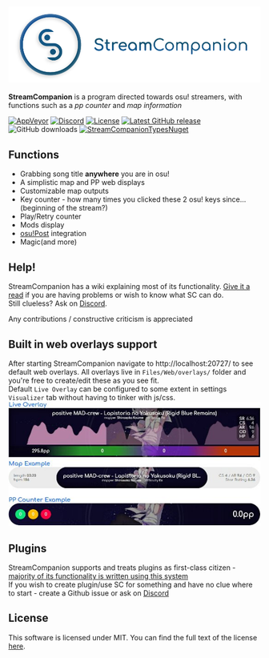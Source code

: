 ### ![StreamCompanion](images/logo.png)
 **StreamCompanion** is a program directed towards osu! streamers, with functions such as a *pp counter* and *map information*  
 
[![AppVeyor](https://img.shields.io/appveyor/build/Piotrekol/StreamCompanion/master)](https://ci.appveyor.com/project/Piotrekol/streamcompanion)
[![Discord](https://img.shields.io/discord/452057328532062219?label=Discord)][discord]
[![License](https://img.shields.io/github/license/Piotrekol/StreamCompanion)][license]
[![Latest GitHub release](https://img.shields.io/github/v/release/Piotrekol/StreamCompanion)](https://github.com/Piotrekol/StreamCompanion/releases/latest)
![GitHub downloads](https://img.shields.io/github/downloads/Piotrekol/StreamCompanion/total)
[![StreamCompanionTypesNuget](https://img.shields.io/nuget/v/streamCompanionTypes?label=StreamCompanionTypes)](https://github.com/Piotrekol/StreamCompanionTypes)

## Functions 
  - Grabbing song title **anywhere** you are in osu!  
  - A simplistic map and PP web displays
  - Customizable map outputs
  - Key counter - how many times you clicked these 2 osu! keys since...(beginning of the stream?)
  - Play/Retry counter
  - Mods display
  - [osu!Post][osuPost] integration
  - Magic(and more)

## Help!
StreamCompanion has a wiki explaining most of its functionality. [Give it a read][wiki] if you are having problems or wish to know what SC can do.  
Still clueless? Ask on [Discord][discord].

Any contributions / constructive criticism is appreciated 

## Built in web overlays support
After starting StreamCompanion navigate to http://localhost:20727/ to see default web overlays. All overlays live in `Files/Web/overlays/` folder and you're free to create/edit these as you see fit.  
Default `Live Overlay` can be configured to some extent in settings `Visualizer` tab without having to tinker with js/css.  
![WebOverlayPreview](images/webOverlay.jpg)

## Plugins
StreamCompanion supports and treats plugins as first-class citizen - [majority of its functionality is written using this system](./plugins)  
If you wish to create plugin/use SC for something and have no clue where to start - create a Github issue or ask on [Discord][discord]

## License
This software is licensed under MIT. You can find the full text of the license [here][license].

   [license]: <https://github.com/Piotrekol/StreamCompanion/blob/master/LICENSE>
   [osuPost]: <https://osu.ppy.sh/forum/t/164486>
   [wiki]: <https://github.com/Piotrekol/StreamCompanion/wiki>
   [discord]: <https://discord.gg/N854wYZ>
